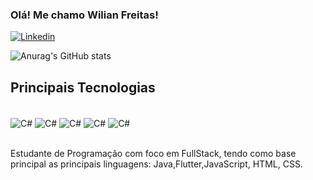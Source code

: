### Olá! Me chamo Wilian Freitas! 

[![Linkedin](https://img.shields.io/badge/LinkedIn-0077B5?style=for-the-badge&logo=linkedin&logoColor=white)](https://www.linkedin.com/in/wilian-souza-freitas-8a73b0212/)


![Anurag's GitHub stats](https://github-readme-stats.vercel.app/api?username=WilianFreittas&show_icons=true&theme=onedark)

## Principais Tecnologias

<div style="display: inline_block"><br/>
    <img align="center" alt="C#" src="https://img.shields.io/badge/HTML-239120?style=for-the-badge&logo=html5&logoColor=white" />
    <img align="center" alt="C#" src="https://img.shields.io/badge/CSS-239120?&style=for-the-badge&logo=css3&logoColor=white" />
    <img align="center" alt="C#" src="https://img.shields.io/badge/Flutter-%2302569B.svg?style=for-the-badge&logo=Flutter&logoColor=white" />
    <img align="center" alt="C#" src="https://img.shields.io/badge/JavaScript-F7DF1E?style=for-the-badge&logo=javascript&logoColor=black" />
    <img align="center" alt="C#" src="https://img.shields.io/badge/JavaScript-F7DF1E?style=for-the-badge&logo=javascript&logoColor=black" />
</div><br/>

Estudante de Programação com foco em FullStack, tendo como base principal as principais linguagens: Java,Flutter,JavaScript, HTML, CSS. 


